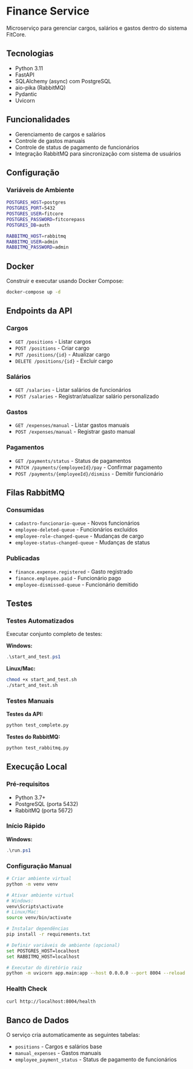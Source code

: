 # Finance Service

Microserviço para gerenciar cargos, salários e gastos dentro do sistema FitCore.

## Tecnologias

- Python 3.11
- FastAPI
- SQLAlchemy (async) com PostgreSQL
- aio-pika (RabbitMQ)
- Pydantic
- Uvicorn

## Funcionalidades

- Gerenciamento de cargos e salários
- Controle de gastos manuais
- Controle de status de pagamento de funcionários
- Integração RabbitMQ para sincronização com sistema de usuários

## Configuração

### Variáveis de Ambiente

```bash
POSTGRES_HOST=postgres
POSTGRES_PORT=5432
POSTGRES_USER=fitcore
POSTGRES_PASSWORD=fitcorepass
POSTGRES_DB=auth

RABBITMQ_HOST=rabbitmq
RABBITMQ_USER=admin
RABBITMQ_PASSWORD=admin
```

## Docker

Construir e executar usando Docker Compose:
```bash
docker-compose up -d
```

## Endpoints da API

### Cargos
- `GET /positions` - Listar cargos
- `POST /positions` - Criar cargo
- `PUT /positions/{id}` - Atualizar cargo
- `DELETE /positions/{id}` - Excluir cargo

### Salários
- `GET /salaries` - Listar salários de funcionários
- `POST /salaries` - Registrar/atualizar salário personalizado

### Gastos
- `GET /expenses/manual` - Listar gastos manuais
- `POST /expenses/manual` - Registrar gasto manual

### Pagamentos
- `GET /payments/status` - Status de pagamentos
- `PATCH /payments/{employeeId}/pay` - Confirmar pagamento
- `POST /payments/{employeeId}/dismiss` - Demitir funcionário

## Filas RabbitMQ

### Consumidas
- `cadastro-funcionario-queue` - Novos funcionários
- `employee-deleted-queue` - Funcionários excluídos
- `employee-role-changed-queue` - Mudanças de cargo
- `employee-status-changed-queue` - Mudanças de status

### Publicadas
- `finance.expense.registered` - Gasto registrado
- `finance.employee.paid` - Funcionário pago
- `employee-dismissed-queue` - Funcionário demitido

## Testes

### Testes Automatizados

Executar conjunto completo de testes:

**Windows:**
```powershell
.\start_and_test.ps1
```

**Linux/Mac:**
```bash
chmod +x start_and_test.sh
./start_and_test.sh
```

### Testes Manuais

**Testes da API:**
```bash
python test_complete.py
```

**Testes do RabbitMQ:**
```bash
python test_rabbitmq.py
```

## Execução Local

### Pré-requisitos
- Python 3.7+
- PostgreSQL (porta 5432)
- RabbitMQ (porta 5672)

### Início Rápido

**Windows:**
```powershell
.\run.ps1
```

### Configuração Manual

```bash
# Criar ambiente virtual
python -m venv venv

# Ativar ambiente virtual
# Windows:
venv\Scripts\activate
# Linux/Mac:
source venv/bin/activate

# Instalar dependências
pip install -r requirements.txt

# Definir variáveis de ambiente (opcional)
set POSTGRES_HOST=localhost
set RABBITMQ_HOST=localhost

# Executar do diretório raiz
python -m uvicorn app.main:app --host 0.0.0.0 --port 8004 --reload
```

### Health Check

```bash
curl http://localhost:8004/health
```

## Banco de Dados

O serviço cria automaticamente as seguintes tabelas:
- `positions` - Cargos e salários base
- `manual_expenses` - Gastos manuais
- `employee_payment_status` - Status de pagamento de funcionários
